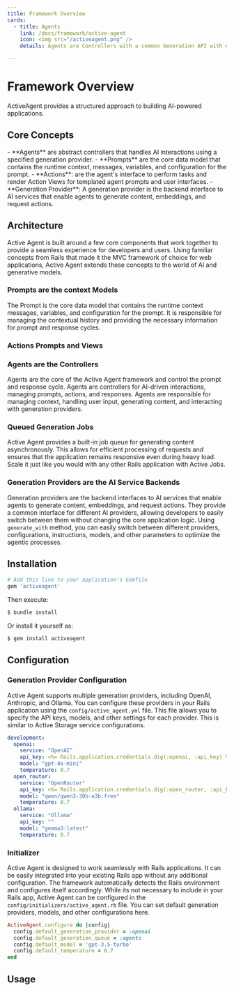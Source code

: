 ```yaml
---
title: Framework Overview
cards:
  - title: Agents
    link: /docs/framework/active-agent
    icon: <img src="/activeagent.png" />
    details: Agents are Controllers with a common Generation API with enhanced memory and tooling.

---
```

# Framework Overview

ActiveAgent provides a structured approach to building AI-powered applications.

## Core Concepts
<FeatureCards :cards="$frontmatter.cards" />
- **Agents** are abstract controllers that handles AI interactions using a specified generation provider.
- **Prompts** are the core data model that contains the runtime context, messages, variables, and configuration for the prompt.
- **Actions**: are the agent's interface to perform tasks and render Action Views for templated agent prompts and user interfaces.
- **Generation Provider**: A generation provider is the backend interface to AI services that enable agents to generate content, embeddings, and request actions.

## Architecture
Active Agent is built around a few core components that work together to provide a seamless experience for developers and users. Using familiar concepts from Rails that made it the MVC framework of choice for web applications, Active Agent extends these concepts to the world of AI and generative models.

### Prompts are the context Models
The Prompt is the core data model that contains the runtime context messages, variables, and configuration for the prompt. It is responsible for managing the contextual history and providing the necessary information for prompt and response cycles.

### Actions Prompts and Views

### Agents are the Controllers
Agents are the core of the Active Agent framework and control the prompt and response cycle. Agents are controllers for AI-driven interactions, managing prompts, actions, and responses. Agents are responsible for managing context, handling user input, generating content, and interacting with generation providers.

### Queued Generation Jobs
Active Agent provides a built-in job queue for generating content asynchronously. This allows for efficient processing of requests and ensures that the application remains responsive even during heavy load. Scale it just like you would with any other Rails application with Active Jobs.

### Generation Providers are the AI Service Backends
Generation providers are the backend interfaces to AI services that enable agents to generate content, embeddings, and request actions. They provide a common interface for different AI providers, allowing developers to easily switch between them without changing the core application logic. Using `generate_with` method, you can easily switch between different providers, configurations, instructions, models, and other parameters to optimize the agentic processes.

## Installation
```bash
# Add this line to your application's Gemfile
gem 'activeagent'
```

Then execute:
```bash
$ bundle install
```
Or install it yourself as:

```bash
$ gem install activeagent
```

## Configuration
### Generation Provider Configuration
Active Agent supports multiple generation providers, including OpenAI, Anthropic, and Ollama. You can configure these providers in your Rails application using the `config/active_agent.yml` file. This file allows you to specify the API keys, models, and other settings for each provider. This is similar to Active Storage service configurations.

```yml
development:
  openai:
    service: "OpenAI"
    api_key: <%= Rails.application.credentials.dig(:openai, :api_key) %>
    model: "gpt-4o-mini"
    temperature: 0.7
  open_router:
    service: "OpenRouter"
    api_key: <%= Rails.application.credentials.dig(:open_router, :api_key) %>
    model: "qwen/qwen3-30b-a3b:free"
    temperature: 0.7
  ollama:
    service: "Ollama"
    api_key: ""
    model: "gemma3:latest"
    temperature: 0.7
```

### Initializer
Active Agent is designed to work seamlessly with Rails applications. It can be easily integrated into your existing Rails app without any additional configuration. The framework automatically detects the Rails environment and configures itself accordingly. While its not necessary to include in your Rails app, Active Agent can be configured in the `config/initializers/active_agent.rb` file. You can set default generation providers, models, and other configurations here.

```ruby
ActiveAgent.configure do |config|
  config.default_generation_provider = :openai
  config.default_generation_queue = :agents
  config.default_model = 'gpt-3.5-turbo'
  config.default_temperature = 0.7
end
```


## Usage